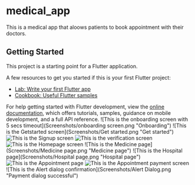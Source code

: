 # medical_app

This is a medical app that aloows patients to book appointment with their doctors.
## Getting Started

This project is a starting point for a Flutter application.

A few resources to get you started if this is your first Flutter project:

- [Lab: Write your first Flutter app](https://docs.flutter.dev/get-started/codelab)
- [Cookbook: Useful Flutter samples](https://docs.flutter.dev/cookbook)

For help getting started with Flutter development, view the
[online documentation](https://docs.flutter.dev/), which offers tutorials,
samples, guidance on mobile development, and a full API reference.
![This is the onboarding screen with 5 secs timeout](Screenshots/onboarding screen.png "Onboarding")
![This is the Getstarted screen](Screenshots/Get started.png "Get started")
![This is the Signup screen](Screenshots/SignUp.png "SignUp")
![This is the verification screen](Screenshots/verification.png "Verification")
![This is the Homepage screen](Screenshots/Homepage.png "Homepage")
![This is the Medicine page](Screenshots/Medicine page.png "Medicine page")
![This is the Hospital page](Screenshots/Hospital page.png "Hospital page")
![This is the Appointment page](Screenshots/Appointment.png "Appointment")
![This is the Appointment payment screen](Screenshots/payment.png "Confirm Payment")
![This is the Alert dialog confirmation](Screenshots/Alert Dialog.png "Payment dialog successful")










